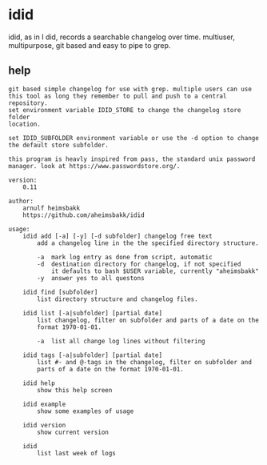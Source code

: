 # idid

idid, as in I did, records a searchable changelog over time.
multiuser, multipurpose, git based and easy to pipe to grep.

## help

    git based simple changelog for use with grep. multiple users can use
    this tool as long they remember to pull and push to a central repository.
    set environment variable IDID_STORE to change the changelog store folder
    location.

    set IDID_SUBFOLDER environment variable or use the -d option to change
    the default store subfolder.

    this program is heavly inspired from pass, the standard unix password
    manager. look at https://www.passwordstore.org/.

    version:
        0.11

    author:
        arnulf heimsbakk
        https://github.com/aheimsbakk/idid

    usage:
        idid add [-a] [-y] [-d subfolder] changelog free text
            add a changelog line in the the specified directory structure.

            -a  mark log entry as done from script, automatic
            -d  destination directory for changelog, if not specified
                it defaults to bash $USER variable, currently "aheimsbakk"
            -y  answer yes to all questons

        idid find [subfolder]
            list directory structure and changelog files.

        idid list [-a|subfolder] [partial date]
            list changelog, filter on subfolder and parts of a date on the
            format 1970-01-01.

            -a  list all change log lines without filtering

        idid tags [-a|subfolder] [partial date]
            list #- and @-tags in the changelog, filter on subfolder and
            parts of a date on the format 1970-01-01.

        idid help
            show this help screen

        idid example
            show some examples of usage

        idid version
            show current version

        idid
            list last week of logs

